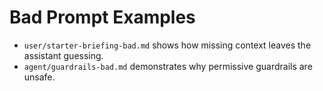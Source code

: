 # Bad Prompt Examples

- `user/starter-briefing-bad.md` shows how missing context leaves the assistant
  guessing.
- `agent/guardrails-bad.md` demonstrates why permissive guardrails are unsafe.
